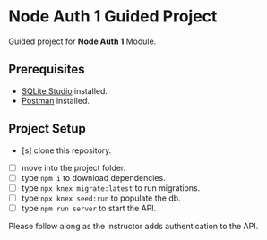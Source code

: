 # Node Auth 1 Guided Project

Guided project for **Node Auth 1** Module.

## Prerequisites

- [SQLite Studio](https://sqlitestudio.pl/index.rvt?act=download) installed.
- [Postman](https://www.postman.com/) installed.

## Project Setup

- [s] clone this repository.
- [ ] move into the project folder.
- [ ] type `npm i` to download dependencies.
- [ ] type `npx knex migrate:latest` to run migrations.
- [ ] type `npx knex seed:run` to populate the db.
- [ ] type `npm run server` to start the API.

Please follow along as the instructor adds authentication to the API.
